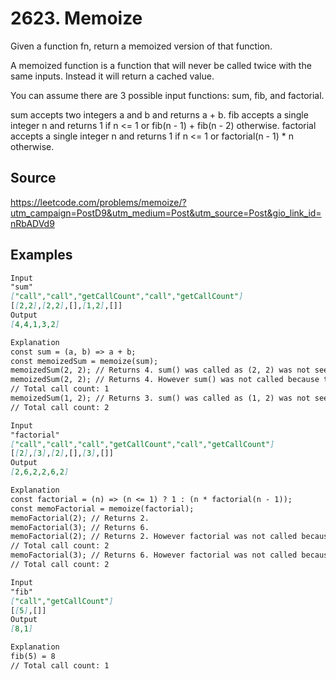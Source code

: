 # 2623. Memoize

Given a function fn, return a memoized version of that function.

A memoized function is a function that will never be called twice with the same inputs. Instead it will return a cached value.

You can assume there are 3 possible input functions: sum, fib, and factorial.

sum accepts two integers a and b and returns a + b.
fib accepts a single integer n and returns 1 if n <= 1 or fib(n - 1) + fib(n - 2) otherwise.
factorial accepts a single integer n and returns 1 if n <= 1 or factorial(n - 1) * n otherwise.

## Source

<https://leetcode.com/problems/memoize/?utm_campaign=PostD9&utm_medium=Post&utm_source=Post&gio_link_id=nRbADVd9>

## Examples

```md
Input
"sum"
["call","call","getCallCount","call","getCallCount"]
[[2,2],[2,2],[],[1,2],[]]
Output
[4,4,1,3,2]

Explanation
const sum = (a, b) => a + b;
const memoizedSum = memoize(sum);
memoizedSum(2, 2); // Returns 4. sum() was called as (2, 2) was not seen before.
memoizedSum(2, 2); // Returns 4. However sum() was not called because the same inputs were seen before.
// Total call count: 1
memoizedSum(1, 2); // Returns 3. sum() was called as (1, 2) was not seen before.
// Total call count: 2
```

```md
Input
"factorial"
["call","call","call","getCallCount","call","getCallCount"]
[[2],[3],[2],[],[3],[]]
Output
[2,6,2,2,6,2]

Explanation
const factorial = (n) => (n <= 1) ? 1 : (n * factorial(n - 1));
const memoFactorial = memoize(factorial);
memoFactorial(2); // Returns 2.
memoFactorial(3); // Returns 6.
memoFactorial(2); // Returns 2. However factorial was not called because 2 was seen before.
// Total call count: 2
memoFactorial(3); // Returns 6. However factorial was not called because 3 was seen before.
// Total call count: 2
```

```md
Input
"fib"
["call","getCallCount"]
[[5],[]]
Output
[8,1]

Explanation
fib(5) = 8
// Total call count: 1
```
